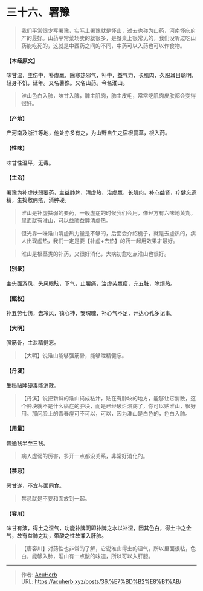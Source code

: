 # 三十六、署豫


> 我们平常很少写署豫，实际上署豫就是怀山，过去也称为山药，河南怀庆府产的最好。山药平常菜场卖的就很多，是餐桌上很常见的，我们没听过吃山药能吃死的，这就是中西药之间的不同，中药可以入药也可以作食物。

#### 【本经原文】
味甘温，主伤中，补虚羸，除寒热邪气，补中，益气力，长肌肉，久服耳目聪明，轻身不饥，延年。又名薯豫。又名山药。今名淮山。

> 淮山色白入肺，味甘入脾，脾主肌肉，肺主皮毛，常常吃肌肉皮肤都会变得很好。

#### 【产地】
产河南及浙江等地，他处亦多有之，为山野自生之宿根蔓草，根入药。
#### 【性味】
味甘性温平，无毒。
#### 【主治】
署豫为补虚扶弱要药，主益肺脾，清虚热，治虚羸，长肌肉，补心益肾，疗健忘遗精，生捣敷痈疮，消肿硬。

> 淮山是补虚扶弱的要药，一般虚症的时候我们会用，像经方有六味地黄丸，里面就有淮山，可以益肺益脾清虚热。

> 但光靠一味淮山清虚热力量是不够的，后面会介绍栀子，就是去虚热的，病人出现虚热，我们一定是要【补虚+去热】的药一起用效果才最好。

> 淮山是根茎类的补药，又很好消化，大病初愈吃点淮山也很好。

#### 【别录】
主头面游风，头风眼眩，下气，止腰痛，治虚劳羸瘦，充五脏，除烦热。
#### 【甄权】
补五劳七伤，去冷风，镇心神，安魂魄，补心气不足，开达心孔多记事。
#### 【大明】
强筋骨，主泄精健忘。

> 【大明】说淮山能够强筋骨，能够泄精健忘。

#### 【丹溪】
生捣贴肿硬毒能消散。

> 【丹溪】说把新鲜的淮山捣成粘汁，贴在有肿块的地方，能够让它消散，这个肿块就不是什么癌症的肿块，而是已经破烂溃疡了，你可以贴淮山，很好用。那问脸上的青春痘可不可以，可以，因为淮山是白色的，色白入肺。

#### 【用量】
普通钱半至三钱。

> 病人虚弱的厉害，多开一点都没关系，非常好消化的。

#### 【禁忌】
恶甘遂，不宜与面同食。

> 禁忌就是不要和面放到一起。

#### 【容川】
味甘有液，得土之湿气，功能补脾阴即补脾之水以补湿，因其色白，得土中之金气，故有益肺之功，带酸之性故兼入肝肺。

> 【唐容川】对药性也非常的了解，它说淮山得土的湿气，所以里面很粘，色白，能够入肺，淮山有一点酸的味道，所以可以入肝胆。

---

> 作者: [AcuHerb](https://acuherb.xyz)  
> URL: https://acuherb.xyz/posts/36.%E7%BD%B2%E8%B1%AB/  

